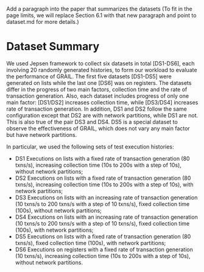 Add a paragraph into the paper that summarizes the datasets (To fit in the page limits, we will replace Section 6.1 with that new paragraph and point to dataset.md for more details.)

# Dataset Summary

We used Jepsen framework to collect six datasets in total [DS1-DS6], each involving 20 randomly generated histories, to form our workload to evaluate the performance of GRAIL. The first five datasets [DS1-DS5] were generated on lists while the last one [DS6] was on registers. The datasets differ in the progress of two main factors, collection time and the rate of transaction generation. Also, each dataset includes progress of only one main factor: [DS1/DS2] increases collection time, while [DS3/DS4] increases rate of transaction generation. In addition, DS1 and DS2 follow the same configuration except that DS2 are with network partitions, while DS1 are not. This is also true of the pair DS3 and DS4. DS5 is a special dataset to observe the effectiveness of GRAIL, which does not vary any main factor but have network partitions.

In particular, we used the following sets of test execution histories:

- DS1 Executions on lists with a fixed rate of transaction generation (80 txns/s), increasing collection time (10s to 200s with a step of 10s), without network partitions;
- DS2 Executions on lists with a fixed rate of transaction generation (80 txns/s), increasing collection time (10s to 200s with a step of 10s), with network partitions;
- DS3 Executions on lists with an increasing rate of transaction generation (10 txns/s to 200 txns/s with a step of 10 txns/s), fixed collection time (100s), without network partitions;
- DS4 Executions on lists with an increasing rate of transaction generation (10 txns/s to 200 txns/s with a step of 10 txns/s), fixed collection time (100s), with network partitions;
- DS5 Executions on lists with a fixed rate of transaction generation (80 txns/s), fixed collection time (100s), with network partitions;
- DS6 Executions on registers with a fixed rate of transaction generation (10 txns/s), increasing collection time (10s to 200s with a step of 10s), without network partitions. 
